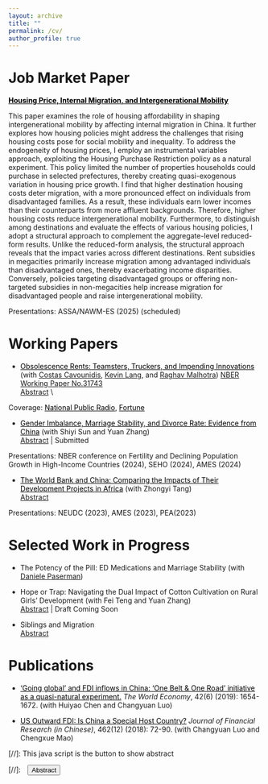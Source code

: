 ```yaml
---
layout: archive
title: ""
permalink: /cv/
author_profile: true
---
```


Job Market Paper
======
<a href="https://qychai.github.io/PersonalWebsite/JMP_Qingyuan_Chai.pdf" style="color:black" target="_blank">**Housing Price, Internal Migration, and Intergenerational Mobility**</a> <br/>

This paper examines the role of housing affordability in shaping intergenerational mobility by affecting internal migration in China. It further explores how housing policies might address the challenges that rising housing costs pose for social mobility and inequality.
To address the endogeneity of housing prices, I employ an instrumental variables approach, exploiting the Housing Purchase Restriction policy as a natural experiment. This policy limited the number of properties households could purchase in selected prefectures, thereby creating quasi-exogenous variation in housing price growth. I find that higher destination housing costs deter migration, with a more pronounced effect on individuals from disadvantaged families. As a result, these individuals earn lower incomes than their counterparts from more affluent backgrounds. Therefore, higher housing costs reduce intergenerational mobility. 
Furthermore, to distinguish among destinations and evaluate the effects of various housing policies, I adopt a structural approach to complement the aggregate-level reduced-form results. Unlike the reduced-form analysis, the structural approach reveals that the impact varies across different destinations. Rent subsidies in megacities primarily increase migration among advantaged individuals than disadvantaged ones, thereby exacerbating income disparities. Conversely, policies targeting disadvantaged groups or offering non-targeted subsidies in non-megacities help increase migration for disadvantaged people and raise intergenerational mobility.
<p id="special-text">Presentations: ASSA/NAWM-ES (2025) (scheduled) </p>


Working Papers
======
- <a href="https://www.nber.org/papers/w31743" style="color:black" target="_blank">Obsolescence Rents: Teamsters, Truckers, and Impending Innovations</a> (with [Costas Cavounidis](https://warwick.ac.uk/fac/soc/economics/staff/ccavounidis/), [Kevin Lang](https://sites.bu.edu/kevinlang/), and [Raghav Malhotra](https://www.raghavmalhotra.net/)) [NBER Working Paper No.31743](https://www.nber.org/papers/w31743) <br/>
<a href="#/" onclick="visib('abstract1')">Abstract</a> \
<div id='abstract1' style="display: none; text-align: justify; line-height: 1.2" >
Motivated by the advent of self-driving trucks, which will dramatically reduce demand for truck drivers, we consider large, permanent shocks to individual occupations whose arrival date is uncertain. Using a bare-bones overlapping generations model, we examine an occupation facing obsolescence. Workers are compensated for entering the occupation - receiving what we dub obsolescence rents - with fewer and older workers remaining in the occupation. We investigate the market for teamsters at the dawn of the automotive truck as an a propos parallel to truckers themselves. As predicted by the model, as the widespread adoption of trucks crested the horizon, teamster wages rose, the number of teamsters fell, and the occupation became ‘grayer’. Older workers became more likely to enter and less likely to exit work as teamsters. As permitted, but not required, by the model, the number of older teamsters grew as a fraction of older workers, a finding we replicate for seamstresses and milliners at a similar stage.</div>
<p id="special-text">Coverage: <a href="https://www.npr.org/2023/11/08/1197954539/never-have-i-ever-luddites-obsolescence" target="_blank" style="color:black;">National Public Radio</a>, <a href="https://fortune.com/2024/02/12/ai-artificial-intelligence-jobs-higher-pay-wages-threaten/" target="_blank" style="color:black;">Fortune</a> </p>

- <a href="https://qychai.github.io/PersonalWebsite/paper4_sexratio_divorce.pdf" style="color:black" target="_blank">Gender Imbalance, Marriage Stability, and Divorce Rate: Evidence from China</a> (with Shiyi Sun and Yuan Zhang) <br/>
<a href="#/" onclick="visib('abstract2')">Abstract</a> \| Submitted
<div id='abstract2' style="display: none; text-align: justify; line-height: 1.2" >
The deficit of men or women in a regional marriage market is a commonly observed phenomenon stemming from factors like "Missing Girls" and immigration. However, the impact of this deficit on marriage stability remains insufficiently understood. Leveraging provincial, census, and household survey data in China, we find that a higher male-to-female ratio increases divorce rates. Further analyses suggest that this impact is primarily driven by married women having more outside options. The effect is more pronounced in economies with greater income inequality, where there are more wealthy prospective partners. These findings highlight the significance of gender balance in stabilizing marriages.</div>
<p id="special-text">Presentations: NBER conference on Fertility and Declining Population Growth in High-Income Countries (2024), SEHO (2024), AMES (2024)</p>

- <a href="https://qychai.github.io/PersonalWebsite/paper3_China_Loans.pdf" style="color:black" target="_blank">The World Bank and China: Comparing the Impacts of Their Development Projects in Africa</a> (with Zhongyi Tang) <br/>
<a href="#/" onclick="visib('abstract3')">Abstract</a> 
<div id='abstract3' style="display: none; text-align: justify; line-height: 1.2" >
While growing literature has documented the distinct characteristics of aid projects from China and traditional donors, there remain gaps in understanding their differences in aid effectiveness. To fill this gap, this paper compares the impacts of Chinese and World Bank development projects on African local economies. Leveraging detailed, geocoded project data and a stacked difference-in-differences identification strategy, we find that Chinese infrastructure projects significantly increase nighttime light in the recipient regions, and the effects persist over time, while World Bank projects show no significant impact. Factors highlighted in the aid effectiveness literature, such as location and project-specific characteristics, could not fully explain the differences in project impacts. Furthermore, we rule out three potential mechanisms behind these differences: complementarity effects from follow-up projects, political favoritism, and implementation by Chinese companies. Finally, by utilizing Demographic and Health Surveys (DHS) data, we establish that both World Bank and Chinese infrastructure projects positively influence women's education attainment.</div>
<p id="special-text">Presentations: NEUDC (2023), AMES (2023), PEA(2023)</p>


Selected Work in Progress
======
- The Potency of the Pill: ED Medications and Marriage Stability (with [Daniele Paserman](https://sites.google.com/view/paserman)) <br/>

- Hope or Trap: Navigating the Dual Impact of Cotton Cultivation on Rural Girls’ Development (with Fei Teng and Yuan Zhang) <br/>
<a href="#/" onclick="visib('abstract4')">Abstract</a> | Draft Coming Soon
<div id='abstract4' style="display: none; text-align: justify; line-height: 1.2" >
This study examines the mixed effects of cotton cultivation on rural girls’ development in China. While cotton-related activities offer economic benefits, our analysis shows both positive and negative impacts on girls. Cotton planting improves basic education but limits higher education opportunities. It mitigates the “missing women” phenomenon but negatively affects rural girls’ health and cognitive and non-cognitive skills. The findings highlight the need for policy shifts beyond job creation, advocating for comprehensive changes to address gender discrimination and promote the holistic development of rural girls.</div>

- Siblings and Migration <br/>
<a href="#/" onclick="visib('abstract5')">Abstract</a> 
<div id='abstract5' style="display: none; text-align: justify; line-height: 1.2" >
This study investigates how the absence of reliable elderly support limits migration in developing countries. Utilizing the occurrence of first-born twins as a natural experiment in fertility demonstrates that an increased number of siblings boosts migration prospects, especially when parents are older or require assistance with daily tasks. The findings indicate that in the absence of adequate social security systems, fertility-reducing policies also impact migration patterns. This dynamic may diminish the positive effects on child quality from lower fertility rates, resulting in human capital misallocation.</div>


Publications
======
- <a href="https://qychai.github.io/PersonalWebsite/paper1_going%20global_publish_version.pdf" style="color:black" target="_blank">‘Going global’ and FDI inflows in China: ‘One Belt & One Road’ initiative as a quasi-natural experiment.</a> *The World Economy*, 42(6) (2019): 1654-1672. (with Huiyao Chen and Changyuan Luo)


- <a href="https://qychai.github.io/PersonalWebsite/paper2_USFDItoCN.pdf" style="color:black" target="_blank">US Outward FDI: Is China a Special Host Country?</a> *Journal of Financial Research (in Chinese)*,
462(12) (2018): 72-90. (with Changyuan Luo and Chengxue Mao)





<!-- note: function below was copied from ranzhuo17's research.md  -->
[//]: This java script is the button to show abstract 
<script>
 function visib(id) {
  var x = document.getElementById(id);
  if (x.style.display === "block") {
    x.style.display = "none";
  } else {
    x.style.display = "block";
  }
}
</script>

[//]:&emsp;<button onclick="visib('polariz')" class="btn btn--inverse btn--small">Abstract</button>


<!-- 
{% include base_path %}

{% for post in site.papers reversed %}
  {% include archive-single.html %}
{% endfor %} -->
